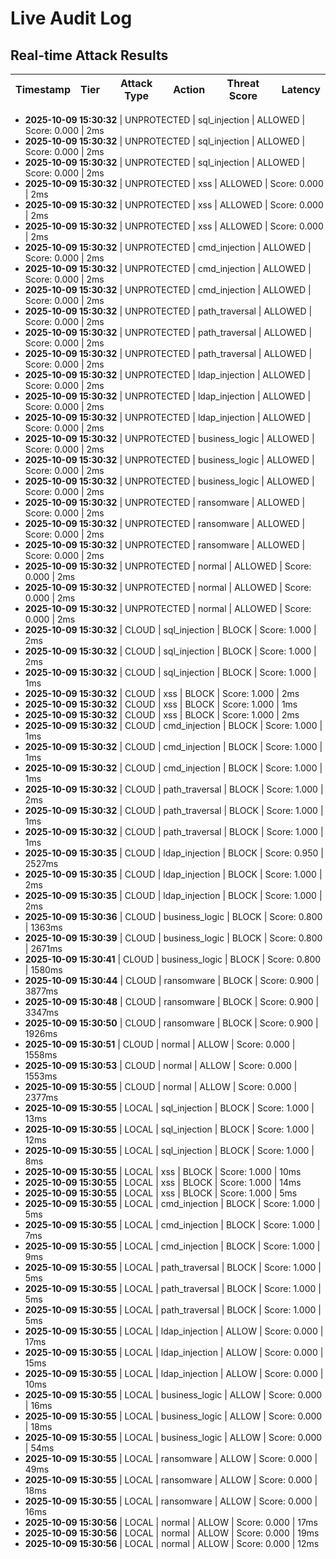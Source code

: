 # Live Audit Log

## Real-time Attack Results

| Timestamp | Tier | Attack Type | Action | Threat Score | Latency |
|-----------|------|-------------|--------|--------------|---------|

- **2025-10-09 15:30:32** | UNPROTECTED | sql_injection | ALLOWED | Score: 0.000 | 2ms
- **2025-10-09 15:30:32** | UNPROTECTED | sql_injection | ALLOWED | Score: 0.000 | 2ms
- **2025-10-09 15:30:32** | UNPROTECTED | sql_injection | ALLOWED | Score: 0.000 | 2ms
- **2025-10-09 15:30:32** | UNPROTECTED | xss | ALLOWED | Score: 0.000 | 2ms
- **2025-10-09 15:30:32** | UNPROTECTED | xss | ALLOWED | Score: 0.000 | 2ms
- **2025-10-09 15:30:32** | UNPROTECTED | xss | ALLOWED | Score: 0.000 | 2ms
- **2025-10-09 15:30:32** | UNPROTECTED | cmd_injection | ALLOWED | Score: 0.000 | 2ms
- **2025-10-09 15:30:32** | UNPROTECTED | cmd_injection | ALLOWED | Score: 0.000 | 2ms
- **2025-10-09 15:30:32** | UNPROTECTED | cmd_injection | ALLOWED | Score: 0.000 | 2ms
- **2025-10-09 15:30:32** | UNPROTECTED | path_traversal | ALLOWED | Score: 0.000 | 2ms
- **2025-10-09 15:30:32** | UNPROTECTED | path_traversal | ALLOWED | Score: 0.000 | 2ms
- **2025-10-09 15:30:32** | UNPROTECTED | path_traversal | ALLOWED | Score: 0.000 | 2ms
- **2025-10-09 15:30:32** | UNPROTECTED | ldap_injection | ALLOWED | Score: 0.000 | 2ms
- **2025-10-09 15:30:32** | UNPROTECTED | ldap_injection | ALLOWED | Score: 0.000 | 2ms
- **2025-10-09 15:30:32** | UNPROTECTED | ldap_injection | ALLOWED | Score: 0.000 | 2ms
- **2025-10-09 15:30:32** | UNPROTECTED | business_logic | ALLOWED | Score: 0.000 | 2ms
- **2025-10-09 15:30:32** | UNPROTECTED | business_logic | ALLOWED | Score: 0.000 | 2ms
- **2025-10-09 15:30:32** | UNPROTECTED | business_logic | ALLOWED | Score: 0.000 | 2ms
- **2025-10-09 15:30:32** | UNPROTECTED | ransomware | ALLOWED | Score: 0.000 | 2ms
- **2025-10-09 15:30:32** | UNPROTECTED | ransomware | ALLOWED | Score: 0.000 | 2ms
- **2025-10-09 15:30:32** | UNPROTECTED | ransomware | ALLOWED | Score: 0.000 | 2ms
- **2025-10-09 15:30:32** | UNPROTECTED | normal | ALLOWED | Score: 0.000 | 2ms
- **2025-10-09 15:30:32** | UNPROTECTED | normal | ALLOWED | Score: 0.000 | 2ms
- **2025-10-09 15:30:32** | UNPROTECTED | normal | ALLOWED | Score: 0.000 | 2ms
- **2025-10-09 15:30:32** | CLOUD | sql_injection | BLOCK | Score: 1.000 | 2ms
- **2025-10-09 15:30:32** | CLOUD | sql_injection | BLOCK | Score: 1.000 | 2ms
- **2025-10-09 15:30:32** | CLOUD | sql_injection | BLOCK | Score: 1.000 | 1ms
- **2025-10-09 15:30:32** | CLOUD | xss | BLOCK | Score: 1.000 | 2ms
- **2025-10-09 15:30:32** | CLOUD | xss | BLOCK | Score: 1.000 | 1ms
- **2025-10-09 15:30:32** | CLOUD | xss | BLOCK | Score: 1.000 | 2ms
- **2025-10-09 15:30:32** | CLOUD | cmd_injection | BLOCK | Score: 1.000 | 1ms
- **2025-10-09 15:30:32** | CLOUD | cmd_injection | BLOCK | Score: 1.000 | 1ms
- **2025-10-09 15:30:32** | CLOUD | cmd_injection | BLOCK | Score: 1.000 | 1ms
- **2025-10-09 15:30:32** | CLOUD | path_traversal | BLOCK | Score: 1.000 | 2ms
- **2025-10-09 15:30:32** | CLOUD | path_traversal | BLOCK | Score: 1.000 | 1ms
- **2025-10-09 15:30:32** | CLOUD | path_traversal | BLOCK | Score: 1.000 | 1ms
- **2025-10-09 15:30:35** | CLOUD | ldap_injection | BLOCK | Score: 0.950 | 2527ms
- **2025-10-09 15:30:35** | CLOUD | ldap_injection | BLOCK | Score: 1.000 | 2ms
- **2025-10-09 15:30:35** | CLOUD | ldap_injection | BLOCK | Score: 1.000 | 2ms
- **2025-10-09 15:30:36** | CLOUD | business_logic | BLOCK | Score: 0.800 | 1363ms
- **2025-10-09 15:30:39** | CLOUD | business_logic | BLOCK | Score: 0.800 | 2671ms
- **2025-10-09 15:30:41** | CLOUD | business_logic | BLOCK | Score: 0.800 | 1580ms
- **2025-10-09 15:30:44** | CLOUD | ransomware | BLOCK | Score: 0.900 | 3877ms
- **2025-10-09 15:30:48** | CLOUD | ransomware | BLOCK | Score: 0.900 | 3347ms
- **2025-10-09 15:30:50** | CLOUD | ransomware | BLOCK | Score: 0.900 | 1926ms
- **2025-10-09 15:30:51** | CLOUD | normal | ALLOW | Score: 0.000 | 1558ms
- **2025-10-09 15:30:53** | CLOUD | normal | ALLOW | Score: 0.000 | 1553ms
- **2025-10-09 15:30:55** | CLOUD | normal | ALLOW | Score: 0.000 | 2377ms
- **2025-10-09 15:30:55** | LOCAL | sql_injection | BLOCK | Score: 1.000 | 13ms
- **2025-10-09 15:30:55** | LOCAL | sql_injection | BLOCK | Score: 1.000 | 12ms
- **2025-10-09 15:30:55** | LOCAL | sql_injection | BLOCK | Score: 1.000 | 8ms
- **2025-10-09 15:30:55** | LOCAL | xss | BLOCK | Score: 1.000 | 10ms
- **2025-10-09 15:30:55** | LOCAL | xss | BLOCK | Score: 1.000 | 14ms
- **2025-10-09 15:30:55** | LOCAL | xss | BLOCK | Score: 1.000 | 5ms
- **2025-10-09 15:30:55** | LOCAL | cmd_injection | BLOCK | Score: 1.000 | 5ms
- **2025-10-09 15:30:55** | LOCAL | cmd_injection | BLOCK | Score: 1.000 | 7ms
- **2025-10-09 15:30:55** | LOCAL | cmd_injection | BLOCK | Score: 1.000 | 9ms
- **2025-10-09 15:30:55** | LOCAL | path_traversal | BLOCK | Score: 1.000 | 5ms
- **2025-10-09 15:30:55** | LOCAL | path_traversal | BLOCK | Score: 1.000 | 5ms
- **2025-10-09 15:30:55** | LOCAL | path_traversal | BLOCK | Score: 1.000 | 5ms
- **2025-10-09 15:30:55** | LOCAL | ldap_injection | ALLOW | Score: 0.000 | 17ms
- **2025-10-09 15:30:55** | LOCAL | ldap_injection | ALLOW | Score: 0.000 | 15ms
- **2025-10-09 15:30:55** | LOCAL | ldap_injection | ALLOW | Score: 0.000 | 10ms
- **2025-10-09 15:30:55** | LOCAL | business_logic | ALLOW | Score: 0.000 | 16ms
- **2025-10-09 15:30:55** | LOCAL | business_logic | ALLOW | Score: 0.000 | 18ms
- **2025-10-09 15:30:55** | LOCAL | business_logic | ALLOW | Score: 0.000 | 54ms
- **2025-10-09 15:30:55** | LOCAL | ransomware | ALLOW | Score: 0.000 | 49ms
- **2025-10-09 15:30:55** | LOCAL | ransomware | ALLOW | Score: 0.000 | 18ms
- **2025-10-09 15:30:55** | LOCAL | ransomware | ALLOW | Score: 0.000 | 16ms
- **2025-10-09 15:30:56** | LOCAL | normal | ALLOW | Score: 0.000 | 17ms
- **2025-10-09 15:30:56** | LOCAL | normal | ALLOW | Score: 0.000 | 19ms
- **2025-10-09 15:30:56** | LOCAL | normal | ALLOW | Score: 0.000 | 12ms
